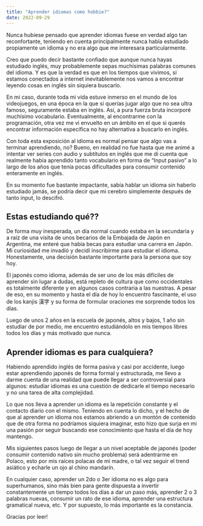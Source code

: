 ```yaml
---
title: "Aprender idiomas como hobbie?"
date: 2022-09-29
---
```


Nunca hubiese pensado que aprender idiomas fuese en verdad algo tan reconfortante, teniendo en cuenta principalmente nunca había estudiado propiamente un idioma y no era algo que me interesara particularmente.

Creo que puedo decir bastante confiado que aunque nunca hayas estudiado inglés, muy probablemente sepas muchísimas palabras comunes del idioma. Y es que la verdad es que en los tiempos que vivimos, si estamos conectados a internet inevitablemente nos vamos a encontrar leyendo cosas en inglés sin siquiera buscarlo.

En mi caso, durante toda mi vida estuve inmerso en el mundo de los videojuegos, en una época en la que si querías jugar algo que no sea ultra famoso, seguramente estaba en inglés. Así, a pura fuerza bruta incorporé muchísimo vocabulario. Eventualmente, al encontrarme con la programación, otra vez me vi envuelto en un ámbito en el que si querés encontrar información específica no hay alternativa a buscarlo en inglés.

Con toda esta exposición al idioma es normal pensar que algo vas a terminar aprendiendo, no? Bueno, en realidad no fue hasta que me animé a intentar ver series con audio y subtítulos en inglés que me di cuenta que realmente había aprendido tanto vocabulario en forma de “Input pasivo” a lo largo de los años que tenía pocas dificultades para consumir contenido enteramente en inglés.

En su momento fue bastante impactante, sabía hablar un idioma sin haberlo estudiado jamás, se podría decir que mi cerebro simplemente después de tanto input, lo descifró.

## Estas estudiando qué??

De forma muy inesperada, un día normal cuando estaba en la secundaria y a raíz de una visita de unos becarios de la Embajada de Japón en Argentina, me enteré que había becas para estudiar una carrera en Japón. Mi curiosidad me invadió y decidí inscribirme para estudiar el idioma. Honestamente, una decisión bastante importante para la persona que soy hoy.

El japonés como idioma, además de ser uno de los más difíciles de aprender sin lugar a dudas, está repleto de cultura que como occidentales es totalmente diferente y en algunos casos contraria a las nuestras. A pesar de eso, en su momento y hasta el día de hoy lo encuentro fascinante, el uso de los kanjis 漢字 y su forma de formular oraciones me sorprende todos los días.

Luego de unos 2 años en la escuela de japonés, altos y bajos, 1 año sin estudiar de por medio, me encuentro estudiándolo en mis tiempos libres todos los días y más motivado que nunca.

## Aprender idiomas es para cualquiera?

Habiendo aprendido inglés de forma pasiva y casi por accidente, luego estar aprendiendo japonés de forma formal y estructurada, me llevo a darme cuenta de una realidad que puede llegar a ser controversial para algunos: estudiar idiomas es una cuestión de dedicarle el tiempo necesario y no una tarea de alta complejidad.

Lo que nos lleva a aprender un idioma es la repetición constante y el contacto diario con el mismo. Teniendo en cuenta lo dicho, y el hecho de que al aprender un idioma nos estamos abriendo a un montón de contenido que de otra forma no podríamos siquiera imaginar, esto hizo que surja en mi una pasión por seguir buscando ese conocimiento que hasta el día de hoy mantengo.

Mis siguientes pasos luego de llegar a un nivel aceptable de japonés (poder consumir contenido nativo sin mucho problema) será adentrarme en Polaco, esto por mis raíces polacas de mi madre, o tal vez seguir el trend asiático y echarle un ojo al chino mandarín.

En cualquier caso, aprender un 2do o 3er idioma no es algo para superhumanos, sino más bien para gente dispuesta a invertir constantemente un tiempo todos los días a dar un paso más, aprender 2 o 3 palabras nuevas, consumir un rato de ese idioma, aprender una estructura gramatical nueva, etc. Y por supuesto, lo más importante es la constancia.

Gracias por leer!